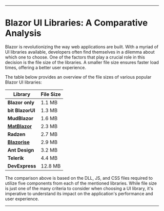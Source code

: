 
---

# Blazor UI Libraries: A Comparative Analysis

Blazor is revolutionizing the way web applications are built. With a myriad of UI libraries available, developers often find themselves in a dilemma about which one to choose. One of the factors that play a crucial role in this decision is the file size of the libraries. A smaller file size ensures faster load times, offering a better user experience.

The table below provides an overview of the file sizes of various popular Blazor UI libraries:

| Library                                     | File Size |
|---------------------------------------------|-----------|
| **Blazor only**                             | 1.1 MB    |
| **bit BlazorUI**                            | 1.3 MB    |
| **MudBlazor**                               | 1.6 MB    |
| [**MatBlazor**](https://www.matblazor.com/) | 2.3 MB    |
| **Radzen**                                  | 2.7 MB    |
| [**Blazorise**](https://blazorise.com/) | 2.9 MB    |
| **Ant Design**                              | 3.2 MB    |
| **Telerik**                                 | 4.4 MB    |
| **DevExpress**                              | 12.8 MB   |

The comparison above is based on the DLL, JS, and CSS files required to utilize five components from each of the mentioned libraries. While file size is just one of the many criteria to consider when choosing a UI library, it's imperative to understand its impact on the application's performance and user experience.

---
